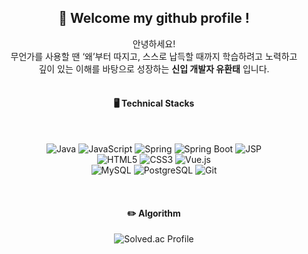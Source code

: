 <div align="center"> 

##  :wave: Welcome my github profile !

  안녕하세요! 
   <br/>
   무언가를 사용할 땐 ‘왜’부터 따지고, 스스로 납득할 때까지 학습하려고 노력하고
   <br/>
  깊이 있는 이해를 바탕으로 성장하는 **신입 개발자 유환태** 입니다.
 <br/>
 <br/>
  
####  🖥️ Technical Stacks
  
 <br/>
  
![Java](https://img.shields.io/badge/Java-007396?style=for-the-badge&logo=java&logoColor=white)
![JavaScript](https://img.shields.io/badge/JavaScript-F7DF1E?style=for-the-badge&logo=javascript&logoColor=black)
![Spring](https://img.shields.io/badge/Spring-6DB33F?style=for-the-badge&logo=spring&logoColor=white)
![Spring Boot](https://img.shields.io/badge/SpringBoot-6DB33F?style=for-the-badge&logo=springboot&logoColor=white)
![JSP](https://img.shields.io/badge/JSP-007396?style=for-the-badge&logo=java&logoColor=white)
<br/>
![HTML5](https://img.shields.io/badge/HTML5-E34F26?style=for-the-badge&logo=html5&logoColor=white)
![CSS3](https://img.shields.io/badge/CSS3-1572B6?style=for-the-badge&logo=css3&logoColor=white)
![Vue.js](https://img.shields.io/badge/Vue.js-4FC08D?style=for-the-badge&logo=vuedotjs&logoColor=white)
<br/>
![MySQL](https://img.shields.io/badge/MySQL-4479A1?style=for-the-badge&logo=mysql&logoColor=white)
![PostgreSQL](https://img.shields.io/badge/PostgreSQL-336791?style=for-the-badge&logo=postgresql&logoColor=white)
![Git](https://img.shields.io/badge/Git-F05032?style=for-the-badge&logo=git&logoColor=white)

 
   <br/>

#### :pencil2: Algorithm

 ![Solved.ac Profile](http://mazassumnida.wtf/api/generate_badge?boj=best00517)
<br/>
 
<br/>
<br/>
 
  <br/>

</div>


